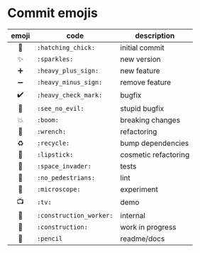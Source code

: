 # Commit emojis

| emoji | code | description |
|:-----:|------|-------------|
| :hatching_chick: | `:hatching_chick:` | initial commit |
| :sparkles: | `:sparkles:` | new version |
| :heavy_plus_sign: | `:heavy_plus_sign:` | new feature |
| :heavy_minus_sign: | `:heavy_minus_sign:` | remove feature |
| :heavy_check_mark: | `:heavy_check_mark:` | bugfix |
| :see_no_evil: | `:see_no_evil:` | stupid bugfix |
| :boom: | `:boom:` | breaking changes |
| :wrench: | `:wrench:` | refactoring |
| :recycle: | `:recycle:` | bump dependencies |
| :lipstick: | `:lipstick:` | cosmetic refactoring |
| :space_invader: | `:space_invader:` | tests |
| :no_pedestrians: | `:no_pedestrians:` | lint |
| :microscope: | `:microscope:` | experiment |
| :tv: | `:tv:` | demo |
| :construction_worker: | `:construction_worker:` | internal |
| :construction: | `:construction:` | work in progress |
| :pencil: | `:pencil` | readme/docs |
